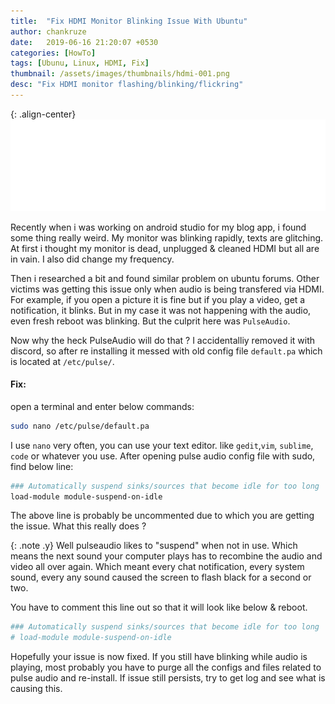 ```yaml
---
title:  "Fix HDMI Monitor Blinking Issue With Ubuntu"
author: chankruze
date:   2019-06-16 21:20:07 +0530
categories: [HowTo]
tags: [Ubunu, Linux, HDMI, Fix]
thumbnail: /assets/images/thumbnails/hdmi-001.png
desc: "Fix HDMI monitor flashing/blinking/flickring"
---
```

{: .align-center}
![alt-text](/assets/images/posts/pulseaudio-default-pa.svg#img-fluid)

Recently when i was working on android studio for my blog app, i found some thing really weird. My monitor was blinking rapidly, texts are glitching. At first i thought my monitor is dead, unplugged & cleaned HDMI but all are in vain. I also did change my frequency.

Then i researched a bit and found similar problem on ubuntu forums. Other victims was getting this issue only when audio is being transfered via HDMI. For example, if you open a picture it is fine but if you play a video, get a notification, it blinks. But in my case it was not happening with the audio, even fresh reboot was blinking. But the culprit here was `PulseAudio`.

Now why the heck PulseAudio will do that ? I accidentalliy removed it with discord, so after re installing it messed with old config file `default.pa` which is located at `/etc/pulse/`.

#### Fix:
open a terminal and enter below commands:

```bash
sudo nano /etc/pulse/default.pa
```

I use `nano` very often, you can use your text editor. like `gedit`,`vim`, `sublime`, `code` or whatever you use. After opening pulse audio config file with sudo, find below line:

```bash
### Automatically suspend sinks/sources that become idle for too long
load-module module-suspend-on-idle
```
The above line is probably be uncommented due to which you are getting the issue. What this really does ?

{: .note .y}
Well pulseaudio likes to "suspend" when not in use. Which means the next sound your computer plays has to recombine the audio and video all over again.
Which meant every chat notification, every system sound, every any sound caused the screen to flash black for a second or two.

You have to comment this line out so that it will look like below & reboot.

```bash
### Automatically suspend sinks/sources that become idle for too long
# load-module module-suspend-on-idle
```

Hopefully your issue is now fixed. If you still have blinking while audio is playing, most probably you have to purge all the configs and files related to pulse audio and re-install. If issue still persists, try to get log and see what is causing this.